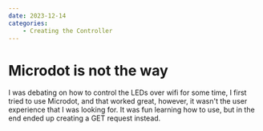 ```yaml
---
date: 2023-12-14
categories:
    - Creating the Controller
---
```


# Microdot is not the way

I was debating on how to control the LEDs over wifi for some time, I first tried to use Microdot, and that worked great, however, it wasn't the user experience that I was looking for. It was fun learning how to use, but in the end ended up creating a GET request instead.
